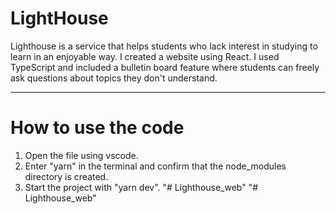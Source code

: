 # LightHouse

Lighthouse is a service that helps students who lack interest in studying to learn in an enjoyable way.
I created a website using React.
I used TypeScript and included a bulletin board feature where students can freely ask questions about topics they don't understand.

---

# How to use the code

1. Open the file using vscode.
2. Enter "yarn" in the terminal and confirm that the node_modules directory is created.
3. Start the project with "yarn dev".
"# Lighthouse_web" 
"# Lighthouse_web" 
